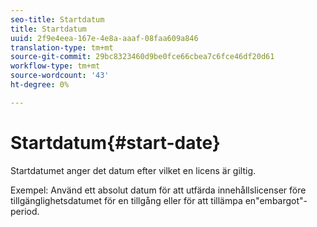 ```yaml
---
seo-title: Startdatum
title: Startdatum
uuid: 2f9e4eea-167e-4e8a-aaaf-08faa609a846
translation-type: tm+mt
source-git-commit: 29bc8323460d9be0fce66cbea7c6fce46df20d61
workflow-type: tm+mt
source-wordcount: '43'
ht-degree: 0%

---
```



# Startdatum{#start-date}

Startdatumet anger det datum efter vilket en licens är giltig.

Exempel: Använd ett absolut datum för att utfärda innehållslicenser före tillgänglighetsdatumet för en tillgång eller för att tillämpa en&quot;embargot&quot;-period.
